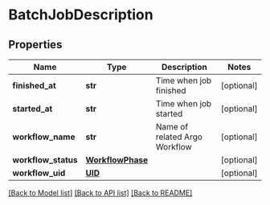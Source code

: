 # BatchJobDescription

## Properties
Name | Type | Description | Notes
------------ | ------------- | ------------- | -------------
**finished_at** | **str** | Time when job finished | [optional] 
**started_at** | **str** | Time when job started | [optional] 
**workflow_name** | **str** | Name of related Argo Workflow | [optional] 
**workflow_status** | [**WorkflowPhase**](WorkflowPhase.md) |  | [optional] 
**workflow_uid** | [**UID**](UID.md) |  | [optional] 

[[Back to Model list]](../README.md#documentation-for-models) [[Back to API list]](../README.md#documentation-for-api-endpoints) [[Back to README]](../README.md)


